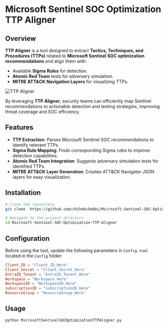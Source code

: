 # Microsoft Sentinel SOC Optimization TTP Aligner



## Overview
**TTP Aligner** is a tool designed to extract **Tactics, Techniques, and Procedures (TTPs)** related to **Microsoft Sentinel SOC optimization recommendations** and align them with:
- Available **Sigma Rules** for detection.
- **Atomic Red Team** tests for adversary simulation.
- **MITRE ATT&CK Navigation Layers** for visualizing TTPs.

![TTP Aligner](https://via.placeholder.com/800x400.png?text=TTP+Aligner)

By leveraging **TTP Aligner**, security teams can efficiently map Sentinel recommendations to actionable detection and testing strategies, improving threat coverage and SOC efficiency.

## Features
- **TTP Extraction**: Parses Microsoft Sentinel SOC recommendations to identify relevant TTPs.
- **Sigma Rule Mapping**: Finds corresponding Sigma rules to improve detection capabilities.
- **Atomic Red Team Integration**: Suggests adversary simulation tests for identified TTPs.
- **MITRE ATT&CK Layer Generation**: Creates ATT&CK Navigator JSON layers for easy visualization.


## Installation
```bash
# Clone the repository
git clone  https://github.com/chihebchebbi/Microsoft-Sentinel-SOC-Optimization-TTP-Aligner

# Navigate to the project directory
cd Microsoft-Sentinel-SOC-Optimization-TTP-Aligner
```

## Configuration
Before using the tool, update the following parameters in `Config.toml` located in the `Config` folder:
```toml
Client_ID = "Client_ID_Here"
Client_Secret = "Client_Secret_Here"
EntraID_Tenant = "EntraID_Tenant_Here"
Workspace = "Workspace_Here"
WorkspaceID = "WorkspaceID_Here"
subscriptionID = "subscriptionID_Here"
ResourceGroup = "ResourceGroup_Here"
```

## Usage
```bash
python MicrosoftSentinelSOCOptimizationTTPAligner.py
```




